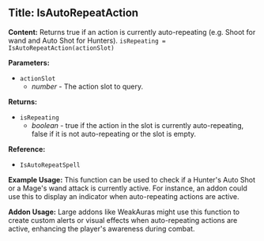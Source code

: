 ## Title: IsAutoRepeatAction

**Content:**
Returns true if an action is currently auto-repeating (e.g. Shoot for wand and Auto Shot for Hunters).
`isRepeating = IsAutoRepeatAction(actionSlot)`

**Parameters:**
- `actionSlot`
  - *number* - The action slot to query.

**Returns:**
- `isRepeating`
  - *boolean* - true if the action in the slot is currently auto-repeating, false if it is not auto-repeating or the slot is empty.

**Reference:**
- `IsAutoRepeatSpell`

**Example Usage:**
This function can be used to check if a Hunter's Auto Shot or a Mage's wand attack is currently active. For instance, an addon could use this to display an indicator when auto-repeating actions are active.

**Addon Usage:**
Large addons like WeakAuras might use this function to create custom alerts or visual effects when auto-repeating actions are active, enhancing the player's awareness during combat.